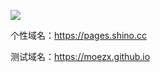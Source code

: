 [![](https://data.jsdelivr.com/v1/package/gh/moezx/moezx.github.io/badge)](https://www.jsdelivr.com/package/gh/moezx/moezx.github.io)

个性域名：https://pages.shino.cc

测试域名：https://moezx.github.io
